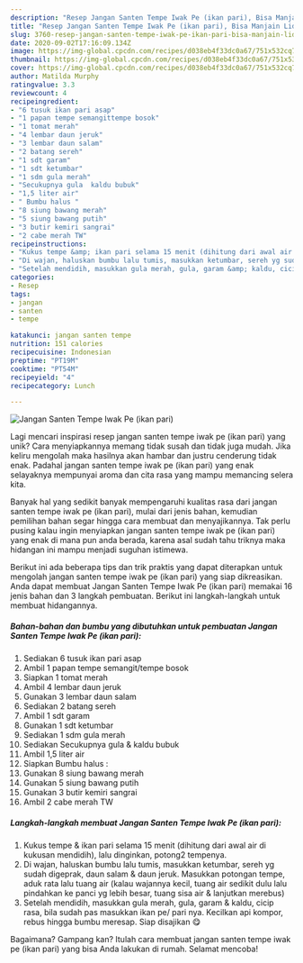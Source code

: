 ```yaml
---
description: "Resep Jangan Santen Tempe Iwak Pe (ikan pari), Bisa Manjain Lidah"
title: "Resep Jangan Santen Tempe Iwak Pe (ikan pari), Bisa Manjain Lidah"
slug: 3760-resep-jangan-santen-tempe-iwak-pe-ikan-pari-bisa-manjain-lidah
date: 2020-09-02T17:16:09.134Z
image: https://img-global.cpcdn.com/recipes/d038eb4f33dc0a67/751x532cq70/jangan-santen-tempe-iwak-pe-ikan-pari-foto-resep-utama.jpg
thumbnail: https://img-global.cpcdn.com/recipes/d038eb4f33dc0a67/751x532cq70/jangan-santen-tempe-iwak-pe-ikan-pari-foto-resep-utama.jpg
cover: https://img-global.cpcdn.com/recipes/d038eb4f33dc0a67/751x532cq70/jangan-santen-tempe-iwak-pe-ikan-pari-foto-resep-utama.jpg
author: Matilda Murphy
ratingvalue: 3.3
reviewcount: 4
recipeingredient:
- "6 tusuk ikan pari asap"
- "1 papan tempe semangittempe bosok"
- "1 tomat merah"
- "4 lembar daun jeruk"
- "3 lembar daun salam"
- "2 batang sereh"
- "1 sdt garam"
- "1 sdt ketumbar"
- "1 sdm gula merah"
- "Secukupnya gula  kaldu bubuk"
- "1,5 liter air"
- " Bumbu halus "
- "8 siung bawang merah"
- "5 siung bawang putih"
- "3 butir kemiri sangrai"
- "2 cabe merah TW"
recipeinstructions:
- "Kukus tempe &amp; ikan pari selama 15 menit (dihitung dari awal air di kukusan mendidih), lalu dinginkan, potong2 tempenya."
- "Di wajan, haluskan bumbu lalu tumis, masukkan ketumbar, sereh yg sudah digeprak, daun salam &amp; daun jeruk. Masukkan potongan tempe, aduk rata lalu tuang air (kalau wajannya kecil, tuang air sedikit dulu lalu pindahkan ke panci yg lebih besar, tuang sisa air &amp; lanjutkan merebus)"
- "Setelah mendidih, masukkan gula merah, gula, garam &amp; kaldu, cicip rasa, bila sudah pas masukkan ikan pe/ pari nya. Kecilkan api kompor, rebus hingga bumbu meresap. Siap disajikan 😋"
categories:
- Resep
tags:
- jangan
- santen
- tempe

katakunci: jangan santen tempe 
nutrition: 151 calories
recipecuisine: Indonesian
preptime: "PT19M"
cooktime: "PT54M"
recipeyield: "4"
recipecategory: Lunch

---
```



![Jangan Santen Tempe Iwak Pe (ikan pari)](https://img-global.cpcdn.com/recipes/d038eb4f33dc0a67/751x532cq70/jangan-santen-tempe-iwak-pe-ikan-pari-foto-resep-utama.jpg)

Lagi mencari inspirasi resep jangan santen tempe iwak pe (ikan pari) yang unik? Cara menyiapkannya memang tidak susah dan tidak juga mudah. Jika keliru mengolah maka hasilnya akan hambar dan justru cenderung tidak enak. Padahal jangan santen tempe iwak pe (ikan pari) yang enak selayaknya mempunyai aroma dan cita rasa yang mampu memancing selera kita.



Banyak hal yang sedikit banyak mempengaruhi kualitas rasa dari jangan santen tempe iwak pe (ikan pari), mulai dari jenis bahan, kemudian pemilihan bahan segar hingga cara membuat dan menyajikannya. Tak perlu pusing kalau ingin menyiapkan jangan santen tempe iwak pe (ikan pari) yang enak di mana pun anda berada, karena asal sudah tahu triknya maka hidangan ini mampu menjadi suguhan istimewa.


Berikut ini ada beberapa tips dan trik praktis yang dapat diterapkan untuk mengolah jangan santen tempe iwak pe (ikan pari) yang siap dikreasikan. Anda dapat membuat Jangan Santen Tempe Iwak Pe (ikan pari) memakai 16 jenis bahan dan 3 langkah pembuatan. Berikut ini langkah-langkah untuk membuat hidangannya.

<!--inarticleads1-->

##### Bahan-bahan dan bumbu yang dibutuhkan untuk pembuatan Jangan Santen Tempe Iwak Pe (ikan pari):

1. Sediakan 6 tusuk ikan pari asap
1. Ambil 1 papan tempe semangit/tempe bosok
1. Siapkan 1 tomat merah
1. Ambil 4 lembar daun jeruk
1. Gunakan 3 lembar daun salam
1. Sediakan 2 batang sereh
1. Ambil 1 sdt garam
1. Gunakan 1 sdt ketumbar
1. Sediakan 1 sdm gula merah
1. Sediakan Secukupnya gula &amp; kaldu bubuk
1. Ambil 1,5 liter air
1. Siapkan  Bumbu halus :
1. Gunakan 8 siung bawang merah
1. Gunakan 5 siung bawang putih
1. Gunakan 3 butir kemiri sangrai
1. Ambil 2 cabe merah TW




<!--inarticleads2-->

##### Langkah-langkah membuat Jangan Santen Tempe Iwak Pe (ikan pari):

1. Kukus tempe &amp; ikan pari selama 15 menit (dihitung dari awal air di kukusan mendidih), lalu dinginkan, potong2 tempenya.
1. Di wajan, haluskan bumbu lalu tumis, masukkan ketumbar, sereh yg sudah digeprak, daun salam &amp; daun jeruk. Masukkan potongan tempe, aduk rata lalu tuang air (kalau wajannya kecil, tuang air sedikit dulu lalu pindahkan ke panci yg lebih besar, tuang sisa air &amp; lanjutkan merebus)
1. Setelah mendidih, masukkan gula merah, gula, garam &amp; kaldu, cicip rasa, bila sudah pas masukkan ikan pe/ pari nya. Kecilkan api kompor, rebus hingga bumbu meresap. Siap disajikan 😋




Bagaimana? Gampang kan? Itulah cara membuat jangan santen tempe iwak pe (ikan pari) yang bisa Anda lakukan di rumah. Selamat mencoba!
